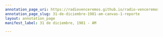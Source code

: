 ```yaml
---
annotation_page_uri: https://radiovenceremos.github.io/radio-venceremos-espanol-2/annotations/31-de-diciembre-1981-am-canvas-1-reporte.json
annotation_page_slug: 31-de-diciembre-1981-am-canvas-1-reporte
layout: annotation_page
manifest_label: 31 de diciembre, 1981 - AM

---
```

